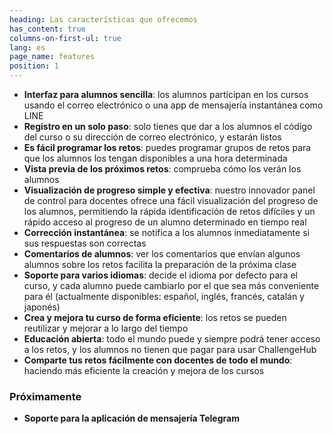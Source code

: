 ```yaml
---
heading: Las características que ofrecemos
has_content: true
columns-on-first-ul: true
lang: es
page_name: features
position: 1
---
```

- __Interfaz para alumnos sencilla__: los alumnos participan en los cursos usando el correo electrónico o una app de mensajería instantánea como LINE
- __Registro en un solo paso__: solo tienes que dar a los alumnos el código del curso o su dirección de correo electrónico, y estarán listos
- __Es fácil programar los retos__: puedes programar grupos de retos para que los alumnos los tengan disponibles a una hora determinada
- __Vista previa de los próximos retos__: comprueba cómo los verán los alumnos
- __Visualización de progreso simple y efectiva__: nuestro innovador panel de control para docentes ofrece una fácil visualización del progreso de los alumnos, permitiendo la rápida identificación de retos difíciles y un rápido acceso al progreso de un alumno determinado en tiempo real
- __Corrección instantánea__: se notifica a los alumnos inmediatamente si sus respuestas son correctas
- __Comentarios de alumnos__: ver los comentarios que envían algunos alumnos sobre los retos facilita la preparación de la próxima clase
- __Soporte para varios idiomas__: decide el idioma por defecto para el curso, y cada alumno puede cambiarlo por el que sea más conveniente para él (actualmente disponibles: español, inglés, francés, catalán y japonés)
- __Crea y mejora tu curso de forma eficiente__: los retos se pueden reutilizar y mejorar a lo largo del tiempo
- __Educación abierta__: todo el mundo puede y siempre podrá tener acceso a los retos, y los alumnos no tienen que pagar para usar ChallengeHub
- __Comparte tus retos fácilmente con docentes de todo el mundo__: haciendo más eficiente la creación y mejora de los cursos

### Próximamente

- __Soporte para la aplicación de mensajería Telegram__
